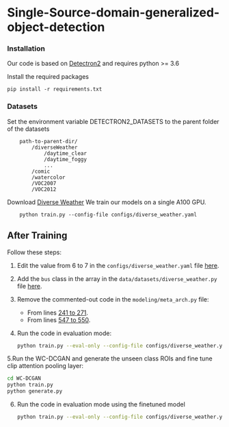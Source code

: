 # Single-Source-domain-generalized-object-detection

### Installation
Our code is based on [Detectron2](https://github.com/facebookresearch/detectron2) and requires python >= 3.6

Install the required packages
```
pip install -r requirements.txt
```

### Datasets
Set the environment variable DETECTRON2_DATASETS to the parent folder of the datasets

```
    path-to-parent-dir/
        /diverseWeather
            /daytime_clear
            /daytime_foggy
            ...
        /comic
        /watercolor
        /VOC2007
        /VOC2012 

```
Download [Diverse Weather](https://drive.google.com/drive/folders/1IIUnUrJrvFgPzU8D6KtV0CXa8k1eBV9B)
We train our models on a single A100 GPU.
```
    python train.py --config-file configs/diverse_weather.yaml
```
## After Training

Follow these steps:

1. Edit the value from 6 to 7 in the `configs/diverse_weather.yaml` file [here](https://github.com/papz2000/Single-Source-domain-generalized-object-detection/blob/5e0a712684367d0523293226f81cb159b29935bd/configs/diverse_weather.yaml#L31).

2. Add the `bus` class in the array in the `data/datasets/diverse_weather.py` file [here](https://github.com/papz2000/Single-Source-domain-generalized-object-detection/blob/5e0a712684367d0523293226f81cb159b29935bd/data/datasets/diverse_weather.py#L15).

3. Remove the commented-out code in the `modeling/meta_arch.py` file:
   - From lines [241 to 271](https://github.com/papz2000/Single-Source-domain-generalized-object-detection/blob/5e0a712684367d0523293226f81cb159b29935bd/modeling/meta_arch.py#L241-L271).
   - From lines [547 to 550](https://github.com/papz2000/Single-Source-domain-generalized-object-detection/blob/5e0a712684367d0523293226f81cb159b29935bd/modeling/meta_arch.py#L547-L550).

4. Run the code in evaluation mode:
   ```sh
   python train.py --eval-only --config-file configs/diverse_weather.yaml MODEL.WEIGHTS all_outs/diverse_weather/model_best.pth
   ```
5.Run the WC-DCGAN and generate the unseen class ROIs and fine tune clip attention pooling layer:
  ```sh
  cd WC-DCGAN
  python train.py
  python generate.py
  ```
6. Run the code in evaluation mode using the finetuned model
   ```sh
   python train.py --eval-only --config-file configs/diverse_weather.yaml MODEL.WEIGHTS WC-DCGAN/updated_clipattn.pth
   ```
